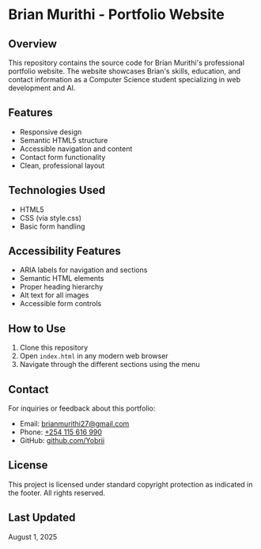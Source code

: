 # Brian Murithi - Portfolio Website

## Overview
This repository contains the source code for Brian Murithi's professional portfolio website. The website showcases Brian's skills, education, and contact information as a Computer Science student specializing in web development and AI.

## Features
- Responsive design
- Semantic HTML5 structure
- Accessible navigation and content
- Contact form functionality
- Clean, professional layout

## Technologies Used
- HTML5
- CSS (via style.css)
- Basic form handling


## Accessibility Features
- ARIA labels for navigation and sections
- Semantic HTML elements
- Proper heading hierarchy
- Alt text for all images
- Accessible form controls

## How to Use
1. Clone this repository
2. Open `index.html` in any modern web browser
3. Navigate through the different sections using the menu

## Contact
For inquiries or feedback about this portfolio:
- Email: [brianmurithi27@gmail.com](mailto:brianmurithi27@gmail.com)
- Phone: [+254 115 616 990](tel:+254115616990)
- GitHub: [github.com/Yobrii](https://github.com/Yobrii)

## License
This project is licensed under standard copyright protection as indicated in the footer. All rights reserved.

## Last Updated
August 1, 2025